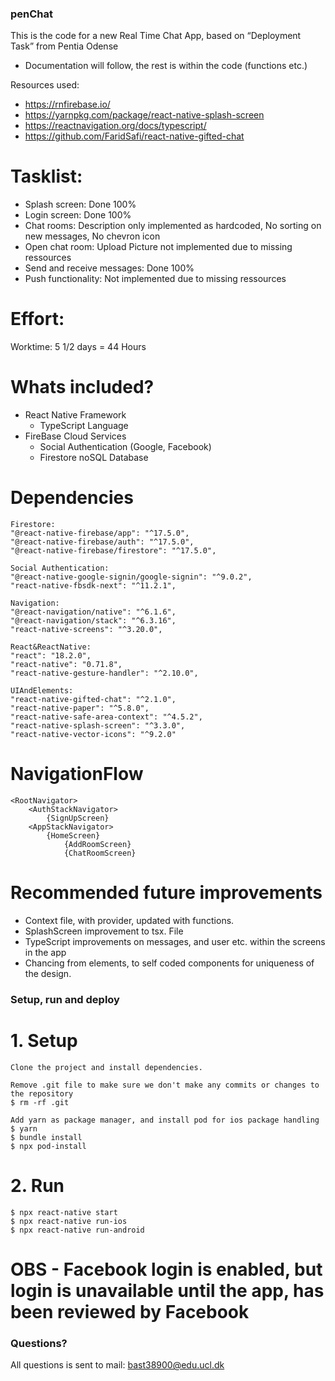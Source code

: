 ### penChat

This is the code for a new Real Time Chat App, based on “Deployment Task” from Pentia Odense

- Documentation will follow, the rest is within the code (functions etc.)

Resources used:

- https://rnfirebase.io/
- https://yarnpkg.com/package/react-native-splash-screen
- https://reactnavigation.org/docs/typescript/
- https://github.com/FaridSafi/react-native-gifted-chat

# Tasklist:

- Splash screen: Done 100%
- Login screen: Done 100%
- Chat rooms: Description only implemented as hardcoded, No sorting on new messages, No chevron icon
- Open chat room: Upload Picture not implemented due to missing ressources
- Send and receive messages: Done 100%
- Push functionality: Not implemented due to missing ressources

# Effort:

Worktime: 5 1/2 days = 44 Hours

# Whats included?

- React Native Framework
  - TypeScript Language
- FireBase Cloud Services
  - Social Authentication (Google, Facebook)
  - Firestore noSQL Database

# Dependencies

```
Firestore:
"@react-native-firebase/app": "^17.5.0",
"@react-native-firebase/auth": "^17.5.0",
"@react-native-firebase/firestore": "^17.5.0",

Social Authentication:
"@react-native-google-signin/google-signin": "^9.0.2",
"react-native-fbsdk-next": "^11.2.1",

Navigation:
"@react-navigation/native": "^6.1.6",
"@react-navigation/stack": "^6.3.16",
"react-native-screens": "^3.20.0",

React&ReactNative:
"react": "18.2.0",
"react-native": "0.71.8",
"react-native-gesture-handler": "^2.10.0",

UIAndElements:
"react-native-gifted-chat": "^2.1.0",
"react-native-paper": "^5.8.0",
"react-native-safe-area-context": "^4.5.2",
"react-native-splash-screen": "^3.3.0",
"react-native-vector-icons": "^9.2.0"
```

# NavigationFlow

```
<RootNavigator>
	<AuthStackNavigator>
		{SignUpScreen}
	<AppStackNavigator>
		{HomeScreen}
			{AddRoomScreen}
			{ChatRoomScreen}
```

# Recommended future improvements

- Context file, with provider, updated with functions.
- SplashScreen improvement to tsx. File
- TypeScript improvements on messages, and user etc. within the screens in the app
- Chancing from <GiftedChat/> elements, to self coded components for uniqueness of the design.

### Setup, run and deploy

# 1. Setup

```
Clone the project and install dependencies.
```

```
Remove .git file to make sure we don't make any commits or changes to the repository
$ rm -rf .git
```

```
Add yarn as package manager, and install pod for ios package handling
$ yarn
$ bundle install
$ npx pod-install
```

# 2. Run

```
$ npx react-native start
$ npx react-native run-ios
$ npx react-native run-android
```
		
# OBS - Facebook login is enabled, but login is unavailable until the app, has been reviewed by Facebook

### Questions?

All questions is sent to mail: bast38900@edu.ucl.dk
